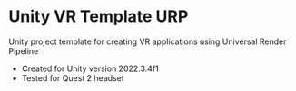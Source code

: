 # Unity VR Template URP

Unity project template for creating VR applications using Universal Render Pipeline

* Created for Unity version 2022.3.4f1
* Tested for Quest 2 headset

